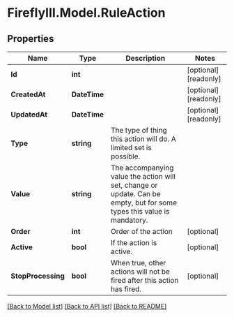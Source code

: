 # FireflyIII.Model.RuleAction
## Properties

Name | Type | Description | Notes
------------ | ------------- | ------------- | -------------
**Id** | **int** |  | [optional] [readonly] 
**CreatedAt** | **DateTime** |  | [optional] [readonly] 
**UpdatedAt** | **DateTime** |  | [optional] [readonly] 
**Type** | **string** | The type of thing this action will do. A limited set is possible. | 
**Value** | **string** | The accompanying value the action will set, change or update. Can be empty, but for some types this value is mandatory. | 
**Order** | **int** | Order of the action | [optional] 
**Active** | **bool** | If the action is active. | [optional] 
**StopProcessing** | **bool** | When true, other actions will not be fired after this action has fired. | [optional] 

[[Back to Model list]](../README.md#documentation-for-models) [[Back to API list]](../README.md#documentation-for-api-endpoints) [[Back to README]](../README.md)

